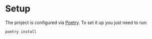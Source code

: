# Setup 

The project is configured via [Poetry](https://python-poetry.org/docs/). To set it up you just need to run: 
```
poetry install
```
